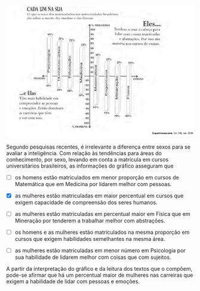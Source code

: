 

![](cebdc56d-04ec-dabe-04d7-c80b51d60db2.png)

Segundo pesquisas recentes, é irrelevante a diferença entre sexos para se avaliar a inteligência. Com relação às tendências para áreas do conhecimento, por sexo, levando em conta a matrícula em cursos universitários brasileiros, as informações do gráfico asseguram que



- [ ] os homens estão matriculados em menor proporção em cursos de Matemática que em Medicina por lidarem melhor com pessoas.
- [x] as mulheres estão matriculadas em maior percentual em cursos que exigem capacidade de compreensão dos seres humanos.
- [ ] as mulheres estão matriculadas em percentual maior em Física que em Mineração por tenderem a trabalhar melhor com abstrações.
- [ ] os homens e as mulheres estão matriculados na mesma proporção em cursos que exigem habilidades semelhantes na mesma área.
- [ ] as mulheres estão matriculadas em menor número em Psicologia por sua habilidade de lidarem melhor com coisas que com sujeitos.


A partir da interpretação do gráfico e da leitura dos textos que o compõem, pode-se afirmar que há um percentual maior de mulheres nas carreiras que exigem a habilidade de lidar com pessoas e emoções.
